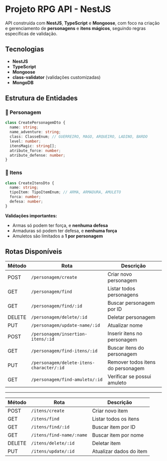 # Projeto RPG API - NestJS

API construída com **NestJS**, **TypeScript** e **Mongoose**, com foco na criação e gerenciamento de **personagens** e **itens mágicos**, seguindo regras específicas de validação.

## Tecnologias

- **NestJS**
- **TypeScript**
- **Mongoose**
- **class-validator** (validações customizadas)
- **MongoDB**

## Estrutura de Entidades

### 📌 Personagem

```ts
class CreatePersonagemDto {
  name: string;
  name_adventure: string;
  class: ClasseEnum; // GUERREIRO, MAGO, ARQUEIRO, LADINO, BARDO
  level: number;
  itensMagic: string[]; 
  atribute_force: number; 
  atribute_defense: number;
}
```

### 📌 Itens

```ts
class CreateItensDto {
  name: string;
  tipoItem: TipoItemEnum; // ARMA, ARMADURA, AMULETO
  forca: number;
  defesa: number;
}
```

**Validações importantes:**

- Armas só podem ter força, e **nenhuma defesa**
- Armaduras só podem ter defesa, e **nenhuma força**
- Amuletos são limitados a **1 por personagem**

## Rotas Disponíveis
| Método | Rota                                    | Descrição                           |
|--------|-----------------------------------------|-------------------------------------|
| POST   | `/personagem/create`                    | Criar novo personagem               |
| GET    | `/personagem/find`                      | Listar todos personagens            |
| GET    | `/personagem/find/:id`                  | Buscar personagem por ID            |
| DELETE | `/personagem/delete/:id`                | Deletar personagem                  |
| PUT    | `/personagem/update-name/:id`           | Atualizar nome                      |
| POST   | `/personagem/insertion-itens/:id`       | Inserir itens no personagem         |
| GET    | `/personagem/find-itens/:id`            | Buscar itens do personagem          |
| PUT    | `/personagem/delete-itens-character/:id`| Remover todos itens do personagem   |
| GET    | `/personagem/find-amuleto/:id`          | Verificar se possui amuleto         |

---

| Método | Rota                              | Descrição                     |
|--------|-----------------------------------|-------------------------------|
| POST   | `/itens/create`                   | Criar novo item               |
| GET    | `/itens/find`                     | Listar todos os itens         |
| GET    | `/itens/find/:id`                 | Buscar item por ID            |
| GET    | `/itens/find-name/:name`          | Buscar item por nome          |
| DELETE | `/itens/delete/:id`               | Deletar item                  |
| PUT    | `/itens/update/:id`               | Atualizar dados do item       |
